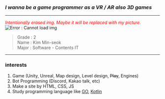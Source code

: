 ### ***I wanna be a game programmer as a VR / AR also 3D games***
- - -

<span style="color:red; font-style:italic">Intentionally erased img. Maybe it will be replaced with my picture.</span>
![Error : Cannot load img]()


> Grade : 2   
> Name : Kim Min-seok    
> Major : Software - Contents IT    
- - -

### interests
1. Game (Unity, Unreal, Map design, Level design, ~~Play~~, Engines)  
2. Bot Programming (Discord, Kakao talk, etc)
3. Make a site by HTML, CSS, JS
4. Study programming language like [GO](https://golang.org/), [Kotlin](https://kotlinlang.org/) 
